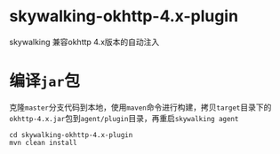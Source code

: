 # skywalking-okhttp-4.x-plugin
skywalking 兼容okhttp 4.x版本的自动注入

# 编译`jar`包
克隆`master`分支代码到本地，使用`maven`命令进行构建，拷贝`target`目录下的`okhttp-4.x.jar`包到`agent/plugin`目录，再重启`skywalking agent`
```
cd skywalking-okhttp-4.x-plugin
mvn clean install
```
